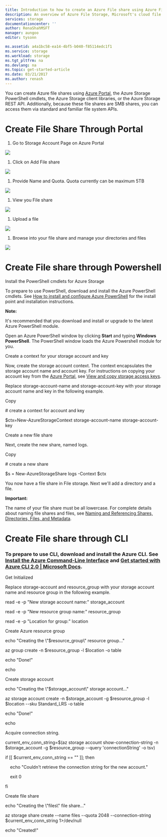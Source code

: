 ```yaml
---
title: Introduction to how to create an Azure File share using Azure File Storage | Microsoft Docs
description: An overview of Azure File Storage, Microsoft's cloud file system. Learn how to mount Azure File shares over SMB and lift classic on-premises workloads to the cloud without rewriting any code.
services: storage
documentationcenter: ''
author: RenaShahMSFT
manager: aungoo
editor: tysonn

ms.assetid: a4a1bc58-ea14-4bf5-b040-f85114edc1f1
ms.service: storage
ms.workload: storage
ms.tgt_pltfrm: na
ms.devlang: na
ms.topic: get-started-article
ms.date: 03/21/2017
ms.author: renash
---
```

You can create Azure file shares using [Azure
Portal](https://portal.azure.com/), the Azure Storage PowerShell cmdlets, the
Azure Storage client libraries, or the Azure Storage REST API. Additionally,
because these file shares are SMB shares, you can access them via standard and
familiar file system APIs.

Create File Share Through Portal
================================

1.  Go to Storage Account Page on Azure Portal

![](media/e679a4a9f242340f49f3fe0049e00cf7.png)

1.  Click on Add File share

![](media/1741cb8154848085b1e08cb2a79cead0.png)

1.  Provide Name and Quota. Quota currently can be maximum 5TB

![](media/27111740ff29aa3974fabc1f5b71676a.png)

1.  View you File share

![](media/e51c7a0b39ca6e19135ce3a1e1f097af.png)

1.  Upload a file

![](media/e5d60086db294bee6f551a6cfdba08dc.png)

1.  Browse into your file share and manage your directories and files

![](media/ca77f9f2b6644fe5aa3672b0ab312994.png)

Create File share through Powershell
====================================

Install the PowerShell cmdlets for Azure Storage

To prepare to use PowerShell, download and install the Azure PowerShell cmdlets.
See [How to install and configure Azure
PowerShell](https://azure.microsoft.com/en-us/documentation/articles/powershell-install-configure/) for
the install point and installation instructions.

**Note:**

It's recommended that you download and install or upgrade to the latest Azure
PowerShell module.

Open an Azure PowerShell window by clicking **Start** and typing **Windows
PowerShell**. The PowerShell window loads the Azure Powershell module for you.

Create a context for your storage account and key

Now, create the storage account context. The context encapsulates the storage
account name and account key. For instructions on copying your account key from
the [Azure Portal](https://portal.azure.com/), see [View and copy storage access
keys](https://azure.microsoft.com/en-us/documentation/articles/storage-create-storage-account/#view-and-copy-storage-access-keys).

Replace storage-account-name and storage-account-key with your storage account
name and key in the following example.

Copy

\# create a context for account and key

\$ctx=New-AzureStorageContext storage-account-name storage-account-key

Create a new file share

Next, create the new share, named logs.

Copy

\# create a new share

\$s = New-AzureStorageShare logs -Context \$ctx

You now have a file share in File storage. Next we'll add a directory and a
file.

**Important:**

The name of your file share must be all lowercase. For complete details about
naming file shares and files, see [Naming and Referencing Shares, Directories,
Files, and Metadata](https://msdn.microsoft.com/library/azure/dn167011.aspx).

Create File share through CLI
=============================

### To prepare to use CLI, download and install the Azure CLI. See  [Install the Azure Command-Line Interface](https://www.google.com/url?sa=t&rct=j&q=&esrc=s&source=web&cd=1&ved=0ahUKEwiz1Y22urjSAhVS7WMKHZSmAH8QFggcMAA&url=https%3A%2F%2Fdocs.microsoft.com%2Fen-us%2Fazure%2Fxplat-cli-install&usg=AFQjCNFi0kW3Wz6WgfZW0iH2OmaBBPN2gA&cad=rja) and [Get started with Azure CLI 2.0 \| Microsoft Docs](https://docs.microsoft.com/en-us/cli/azure/get-started-with-azure-cli).

Get Initialized

Replace storage-account and resource\_group with your storage account name and
resource group in the following example.

read -e -p "New storage account name:" storage\_account

read -e -p "New resource group name:" resource\_group

read -e -p "Location for group:" location

Create Azure resource group

echo "Creating the \\"\$resource\_group\\" resource group..."

az group create -n \$resource\_group -l \$location -o table

echo "Done!"

echo 

Create storage account

echo "Creating the \\"\$storage\_account\\" storage account..."

az storage account create -n \$storage\_account -g \$resource\_group -l
\$location --sku Standard\_LRS -o table

echo "Done!"

echo

Acquire connection string.

current\_env\_conn\_string=\$(az storage account show-connection-string -n
\$storage\_account -g \$resource\_group --query 'connectionString' -o tsv)

if [[ \$current\_env\_conn\_string == "" ]]; then

    echo "Couldn't retrieve the connection string for the new account."

    exit 0

fi

Create file share

echo "Creating the \\"files\\" file share..."

az storage share create --name files --quota 2048 --connection-string
\$current\_env\_conn\_string 1\>/dev/null

echo "Created!"
